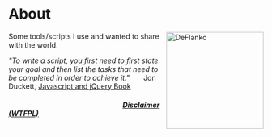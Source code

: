 # About

[<img align="right" src="https://avatars2.githubusercontent.com/u/5233969?s=460?raw=true" alt="DeFlanko" width="192" height="auto"/>][1]

Some tools/scripts I use and wanted to share with the world.





_"To write a script, you first need to first state your goal and then list the tasks that need to be completed in order to achieve it."_&nbsp;&nbsp;&nbsp;&nbsp;&nbsp;&nbsp; Jon Duckett, [Javascript and jQuery Book][2]

##### &nbsp;&nbsp;&nbsp;&nbsp;&nbsp;&nbsp;&nbsp;&nbsp;&nbsp;&nbsp;&nbsp;&nbsp;&nbsp;&nbsp;&nbsp;&nbsp;&nbsp;&nbsp;&nbsp;&nbsp;&nbsp;&nbsp;&nbsp;&nbsp;&nbsp;&nbsp;&nbsp;&nbsp;&nbsp;&nbsp;&nbsp;&nbsp;&nbsp;&nbsp;&nbsp;&nbsp;&nbsp;&nbsp;&nbsp;&nbsp;&nbsp;&nbsp;&nbsp;&nbsp;&nbsp;&nbsp;&nbsp;&nbsp;&nbsp;&nbsp;&nbsp;&nbsp;&nbsp;&nbsp;&nbsp;&nbsp;&nbsp;&nbsp;&nbsp;&nbsp;&nbsp;&nbsp;&nbsp;&nbsp;&nbsp;&nbsp;&nbsp;&nbsp;[Disclaimer (WTFPL)](Disclaimer.md)
  [1]: http://www.github.com/DeFlanko
  [2]: http://www.javascriptbook.com
